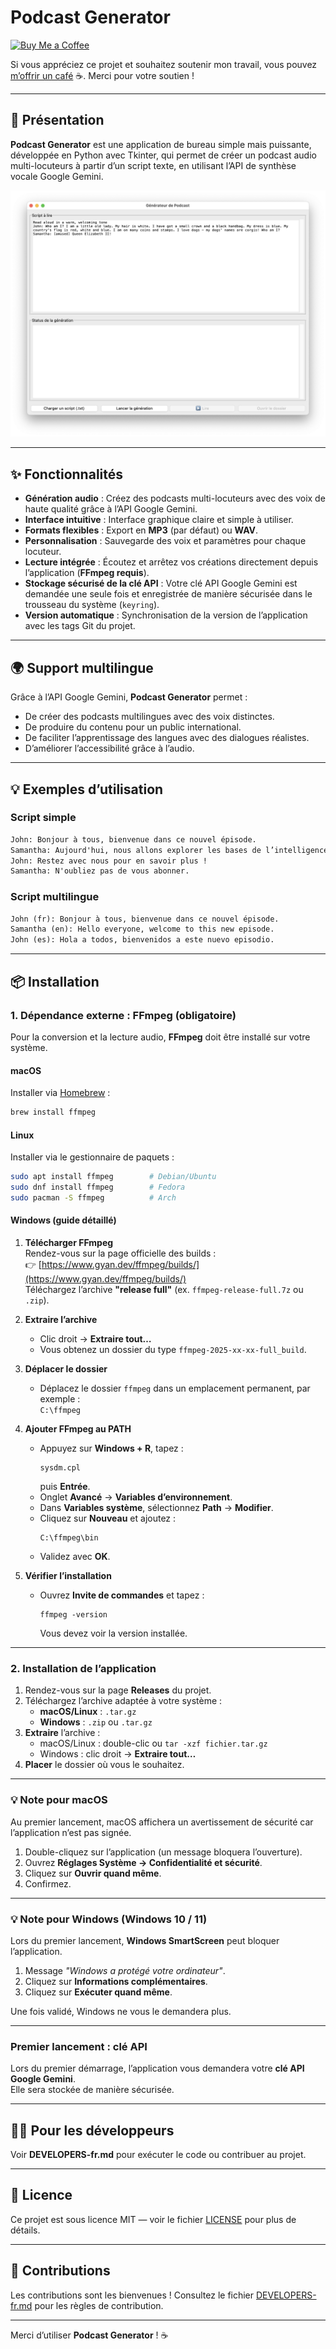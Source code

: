 # Podcast Generator
[![Buy Me a Coffee](https://img.shields.io/badge/Buy_Me_a_Coffee-FFDD00?style=flat&logo=buy-me-a-coffee&logoColor=000000)](https://www.buymeacoffee.com/laurentftech)

Si vous appréciez ce projet et souhaitez soutenir mon travail, vous pouvez [m’offrir un café](https://www.buymeacoffee.com/laurentftech) ☕. Merci pour votre soutien !

---

## 📖 Présentation

**Podcast Generator** est une application de bureau simple mais puissante, développée en Python avec Tkinter, qui permet de créer un podcast audio multi-locuteurs à partir d’un script texte, en utilisant l’API de synthèse vocale Google Gemini.

![Capture d'écran de l'application](../podcast_creator_screenshot.png)

---

## ✨ Fonctionnalités

- **Génération audio** : Créez des podcasts multi-locuteurs avec des voix de haute qualité grâce à l’API Google Gemini.
- **Interface intuitive** : Interface graphique claire et simple à utiliser.
- **Formats flexibles** : Export en **MP3** (par défaut) ou **WAV**.
- **Personnalisation** : Sauvegarde des voix et paramètres pour chaque locuteur.
- **Lecture intégrée** : Écoutez et arrêtez vos créations directement depuis l’application (**FFmpeg requis**).
- **Stockage sécurisé de la clé API** : Votre clé API Google Gemini est demandée une seule fois et enregistrée de manière sécurisée dans le trousseau du système (`keyring`).
- **Version automatique** : Synchronisation de la version de l’application avec les tags Git du projet.

---

## 🌍 Support multilingue

Grâce à l’API Google Gemini, **Podcast Generator** permet :

- De créer des podcasts multilingues avec des voix distinctes.
- De produire du contenu pour un public international.
- De faciliter l’apprentissage des langues avec des dialogues réalistes.
- D’améliorer l’accessibilité grâce à l’audio.

---

## 💡 Exemples d’utilisation

### Script simple
```txt
John: Bonjour à tous, bienvenue dans ce nouvel épisode.
Samantha: Aujourd'hui, nous allons explorer les bases de l’intelligence artificielle.
John: Restez avec nous pour en savoir plus !
Samantha: N'oubliez pas de vous abonner.
```

### Script multilingue
```txt
John (fr): Bonjour à tous, bienvenue dans ce nouvel épisode.
Samantha (en): Hello everyone, welcome to this new episode.
John (es): Hola a todos, bienvenidos a este nuevo episodio.
```

---

## 📦 Installation

### 1. Dépendance externe : FFmpeg (obligatoire)

Pour la conversion et la lecture audio, **FFmpeg** doit être installé sur votre système.

#### **macOS**
Installer via [Homebrew](https://brew.sh/) :
```bash
brew install ffmpeg
```

#### **Linux**
Installer via le gestionnaire de paquets :
```bash
sudo apt install ffmpeg        # Debian/Ubuntu
sudo dnf install ffmpeg        # Fedora
sudo pacman -S ffmpeg          # Arch
```

#### **Windows (guide détaillé)**

1. **Télécharger FFmpeg**  
   Rendez-vous sur la page officielle des builds :  
   👉 [https://www.gyan.dev/ffmpeg/builds/](https://www.gyan.dev/ffmpeg/builds/)  
   Téléchargez l’archive **"release full"** (ex. `ffmpeg-release-full.7z` ou `.zip`).

2. **Extraire l’archive**  
   - Clic droit → **Extraire tout…**  
   - Vous obtenez un dossier du type `ffmpeg-2025-xx-xx-full_build`.

3. **Déplacer le dossier**  
   - Déplacez le dossier `ffmpeg` dans un emplacement permanent, par exemple :  
     `C:\ffmpeg`

4. **Ajouter FFmpeg au PATH**  
   - Appuyez sur **Windows + R**, tapez :
     ```
     sysdm.cpl
     ```
     puis **Entrée**.
   - Onglet **Avancé** → **Variables d’environnement**.
   - Dans **Variables système**, sélectionnez **Path** → **Modifier**.
   - Cliquez sur **Nouveau** et ajoutez :
     ```
     C:\ffmpeg\bin
     ```
   - Validez avec **OK**.

5. **Vérifier l’installation**  
   - Ouvrez **Invite de commandes** et tapez :
     ```
     ffmpeg -version
     ```
     Vous devez voir la version installée.

---

### 2. Installation de l’application

1. Rendez-vous sur la page **Releases** du projet.  
2. Téléchargez l’archive adaptée à votre système :
    - **macOS/Linux** : `.tar.gz`
    - **Windows** : `.zip` ou `.tar.gz`
3. **Extraire** l’archive :
    - macOS/Linux : double-clic ou `tar -xzf fichier.tar.gz`
    - Windows : clic droit → **Extraire tout…**
4. **Placer** le dossier où vous le souhaitez.

---

### 💡 Note pour macOS

Au premier lancement, macOS affichera un avertissement de sécurité car l’application n’est pas signée.

1. Double-cliquez sur l’application (un message bloquera l’ouverture).  
2. Ouvrez **Réglages Système → Confidentialité et sécurité**.  
3. Cliquez sur **Ouvrir quand même**.  
4. Confirmez.

---

### 💡 Note pour Windows (Windows 10 / 11)

Lors du premier lancement, **Windows SmartScreen** peut bloquer l’application.

1. Message *"Windows a protégé votre ordinateur"*.
2. Cliquez sur **Informations complémentaires**.
3. Cliquez sur **Exécuter quand même**.

Une fois validé, Windows ne vous le demandera plus.

---

### Premier lancement : clé API

Lors du premier démarrage, l’application vous demandera votre **clé API Google Gemini**.  
Elle sera stockée de manière sécurisée.

---

## 👨‍💻 Pour les développeurs

Voir **DEVELOPERS-fr.md** pour exécuter le code ou contribuer au projet.

---

## 📜 Licence

Ce projet est sous licence MIT — voir le fichier [LICENSE](../LICENSE) pour plus de détails.

---

## 🤝 Contributions

Les contributions sont les bienvenues ! Consultez le fichier [DEVELOPERS-fr.md](DEVELOPERS-fr.md) pour les règles de contribution.

---

Merci d’utiliser **Podcast Generator** ! ☕
